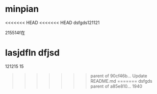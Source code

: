 # minpian
<<<<<<< HEAD
<<<<<<< HEAD
dsfgds121121

215514f在

lasjdfln
dfjsd
=======
121215
15
>>>>>>> parent of 90cf46b... Update README.md
=======
dsfgds
>>>>>>> parent of a85e810... 1940
